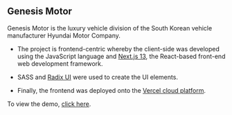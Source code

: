 ## Genesis Motor

Genesis Motor is the luxury vehicle division of the South Korean
vehicle manufacturer Hyundai Motor Company.

- The project is frontend-centric whereby the client-side was
  developed using the JavaScript language and <a href="https://nextjs.org/">Next.js 13</a>, the
  React-based front-end web development framework.

- SASS and <a href="https://www.radix-ui.com/">Radix UI</a> were used to create the UI elements.

- Finally, the frontend was deployed onto the <a href="https://vercel.com">Vercel cloud platform</a>.

To view the demo, <a href="https://genesis-ead.vercel.app">click here</a>.
